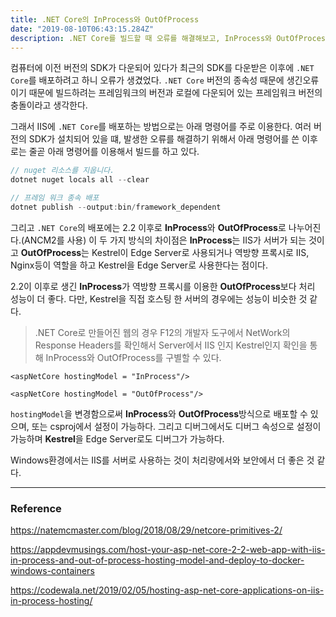 ```yaml
---
title: .NET Core의 InProcess와 OutOfProcess
date: "2019-08-10T06:43:15.284Z"
description: .NET Core를 빌드할 때 오류를 해결해보고, InProcess와 OutOfProcess에 대해서 간단하게 알아본다.
---
```


컴퓨터에 이전 버전의 SDK가 다운되어 있다가 최근의 SDK를 다운받은 이후에 `.NET Core`를 배포하려고 하니 오류가 생겼었다. `.NET Core` 버전의 종속성 때문에 생긴오류이기 때문에 빌드하려는 프레임워크의 버전과 로컬에 다운되어 있는 프레임워크 버전의 충돌이라고 생각한다.

그래서 IIS에 `.NET Core`를 배포하는 방법으로는 아래 명령어를 주로 이용한다. 여러 버전의 SDK가 설치되어 있을 떄, 발생한 오류를 해결하기 위해서 아래 명령어를 쓴 이후로는 줄곧 아래 명령어를 이용해서 빌드를 하고 있다.

```csharp
// nuget 리소스를 지웁니다.
dotnet nuget locals all --clear

// 프레임 워크 종속 배포
dotnet publish --output:bin/framework_dependent
```

그리고 `.NET Core`의 배포에는 2.2 이후로 **InProcess**와 **OutOfProcess**로 나누어진다.(ANCM2를 사용) 이 두 가지 방식의 차이점은 **InProcess**는 IIS가 서버가 되는 것이고 **OutOfProcess**는 Kestrel이 Edge Server로 사용되거나 역방향 프록시로 IIS, Nginx등이 역할을 하고 Kestrel을 Edge Server로 사용한다는 점이다.

2.2이 이후로 생긴 **InProcess**가 역방향 프록시를 이용한 **OutOfProcess**보다 처리 성능이 더 좋다. 다만, Kestrel을 직접 호스팅 한 서버의 경우에는 성능이 비슷한 것 같다.

>.NET Core로 만들어진 웹의 경우 F12의 개발자 도구에서 NetWork의 Response Headers를 확인해서 Server에서 IIS 인지 Kestrel인지 확인을 통해 InProcess와 OutOfProcess를 구별할 수 있다.

```
<aspNetCore hostingModel = "InProcess"/>
```

```
<aspNetCore hostingModel = "OutOfProcess"/>
```

`hostingModel`을 변경함으로써 **InProcess**와 **OutOfProcess**방식으로 배포할 수 있으며, 또는 csproj에서 설정이 가능하다. 그리고 디버그에서도 디버그 속성으로 설정이 가능하며 **Kestrel**을 Edge Server로도 디버그가 가능하다.

Windows환경에서는 IIS를 서버로 사용하는 것이 처리량에서와 보안에서 더 좋은 것 같다.

---
### Reference

https://natemcmaster.com/blog/2018/08/29/netcore-primitives-2/

https://appdevmusings.com/host-your-asp-net-core-2-2-web-app-with-iis-in-process-and-out-of-process-hosting-model-and-deploy-to-docker-windows-containers

https://codewala.net/2019/02/05/hosting-asp-net-core-applications-on-iis-in-process-hosting/


